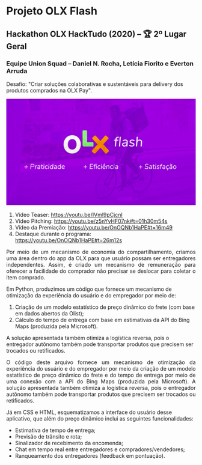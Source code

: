 # Projeto OLX Flash
## Hackathon OLX HackTudo (2020) – 🏆 2º Lugar Geral
### Equipe Union Squad – Daniel N. Rocha, Letícia Fiorito e Everton Arruda
Desafio: "Criar soluções colaborativas e sustentáveis para delivery dos produtos comprados na OLX Pay".

<img src="https://github.com/danielnrocha/OLX_Hackathon/blob/main/BrandHackaTudo.png" width="600">

1. Vídeo Teaser: https://youtu.be/IVml9pCjcnI
2. Vídeo Pitching: https://youtu.be/z5nYvHF07nk#t=01h30m54s
3. Vídeo da Premiação: https://youtu.be/OnOQNb1HaPE#t=16m49
4. Destaque durante o programa: https://youtu.be/OnOQNb1HaPE#t=26m12s

<p align="justify">
Por meio de um mecanismo de economia do compartilhamento, criamos uma área dentro do app da OLX para que usuário possam ser entregadores independentes. Assim, é criado um mecanismo de remuneração para oferecer a facilidade do comprador não precisar se deslocar para coletar o item comprado. 
</p>
Em Python, produzimos um código que fornece um mecanismo de otimização da experiência do usuário e do empregador por meio de:

1) Criação de um modelo estatístico de preço dinâmico do frete (com base em dados abertos da Olist);
2) Cálculo do tempo de entrega com base em estimativas da API do Bing Maps (produzida pela Microsoft). 

A solução apresentada também otimiza a logística reversa, pois o entregador autônomo também pode transportar produtos que precisem ser trocados ou retificados.

<p align="justify">
O código deste arquivo fornece um mecanismo de otimização da experiência do usuário e do empregador por meio da criação de um modelo estatístico de preço dinâmico do frete e do tempo de entrega por meio de uma conexão com a API do Bing Maps (produzida pela Microsoft). A solução apresentada também otimiza a logística reversa, pois o entregador autônomo também pode transportar produtos que precisem ser trocados ou retificados.
</p>
Já em CSS e HTML, esquematizamos a interface do usuário desse aplicativo, que além do preço dinâmico inclui as seguintes funcionalidades:

- Estimativa de tempo de entrega;
- Previsão de trânsito e rota;
- Sinalizador de recebimento da encomenda;
- Chat em tempo real entre entregadores e compradores/vendedores;
- Ranqueamento dos entregadores (feedback em pontuação).
